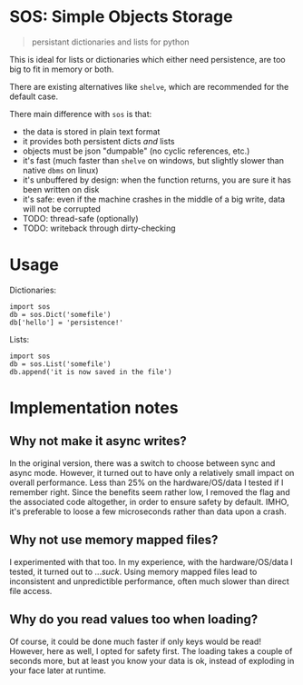 SOS: Simple Objects Storage
===========================

> persistant dictionaries and lists for python

This is ideal for lists or dictionaries which either need persistence,
are too big to fit in memory or both.

There are existing alternatives like `shelve`, which are recommended for the default case.

There main difference with `sos` is that:

- the data is stored in plain text format
- it provides both persistent dicts *and* lists
- objects must be json "dumpable" (no cyclic references, etc.)
- it's fast (much faster than `shelve` on windows, but slightly slower than native `dbms` on linux)
- it's unbuffered by design: when the function returns, you are sure it has been written on disk
- it's safe: even if the machine crashes in the middle of a big write, data will not be corrupted
- TODO: thread-safe (optionally)
- TODO: writeback through dirty-checking

Usage
=====

Dictionaries:
```
import sos
db = sos.Dict('somefile')
db['hello'] = 'persistence!'
```

Lists:
```
import sos
db = sos.List('somefile')
db.append('it is now saved in the file')
```


Implementation notes
====================

Why not make it async writes?
-----------------------------
In the original version, there was a switch to choose between sync and async mode.
However, it turned out to have only a relatively small impact on overall performance.
Less than 25% on the hardware/OS/data I tested if I remember right.
Since the benefits seem rather low, I removed the flag and the associated code altogether, 
in order to ensure safety by default.
IMHO, it's preferable to loose a few microseconds rather than data upon a crash.

Why not use memory mapped files?
--------------------------------
I experimented with that too. In my experience, with the hardware/OS/data I tested,
it turned out to ...*suck*. Using memory mapped files lead to inconsistent and unpredictible performance,
often much slower than direct file access.

Why do you read values too when loading?
----------------------------------------
Of course, it could be done much faster if only keys would be read!
However, here as well, I opted for safety first.
The loading takes a couple of seconds more, but at least you know your data is ok,
instead of exploding in your face later at runtime.